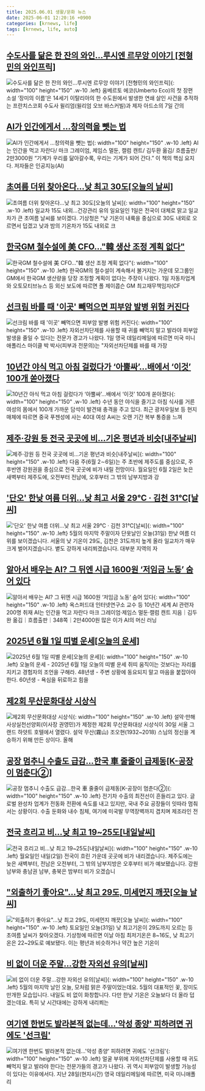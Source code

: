 ```yaml
---
title: 2025.06.01 생활/문화 뉴스
date: 2025-06-01 12:20:16 +0900
categories: [krnews, life]
tags: [krnews, life, auto]
---
```

## [수도사를 닮은 한 잔의 와인…루시엔 르무앙 이야기 [전형민의 와인프릭]](https://n.news.naver.com/mnews/article/009/0005501807)

![수도사를 닮은 한 잔의 와인…루시엔 르무앙 이야기 [전형민의 와인프릭]](https://mimgnews.pstatic.net/image/origin/009/2025/05/31/5501807.jpg?type=nf220_150){: width="100" height="150" .w-10 .left}
움베르토 에코(Umberto Eco)의 첫 장편 소설 ‘장미의 이름’은 14세기 이탈리아의 한 수도원에서 발생한 연쇄 살인 사건을 추적하는 프란치스코회 수도사 윌리엄(윌리엄 오브 바스커빌)과 제자 아드소의 7일 간의

## [AI가 인간에게서 …창의력을 뺏는 법](https://n.news.naver.com/mnews/article/022/0004039824)

![AI가 인간에게서 …창의력을 뺏는 법](https://mimgnews.pstatic.net/image/origin/022/2025/05/31/4039824.jpg?type=nf220_150){: width="100" height="150" .w-10 .left}
AI는 인간을 먹고 자란다/ 마크 그레이엄, 제임스 멀둔, 캘럼 캔트/ 김두환 옮김/ 흐름출판/ 2만3000원 “기계가 우리를 닮아갈수록, 우리는 기계가 되어 간다.” 이 책의 핵심 요지다. 저자들은 인공지능(AI)

## [초여름 더위 찾아온다...낮 최고 30도[오늘의 날씨]](https://n.news.naver.com/mnews/article/629/0000394892)

![초여름 더위 찾아온다...낮 최고 30도[오늘의 날씨]](https://mimgnews.pstatic.net/image/origin/629/2025/06/01/394892.jpg?type=nf220_150){: width="100" height="150" .w-10 .left}
일교차 15도 내외...건강관리 유의 일요일인 1일은 전국이 대체로 맑고 일교차가 큰 초여름 날씨를 보이겠다. 기상청은 "낮 기온이 내륙을 중심으로 30도 내외로 오르면서 덥겠고 낮과 밤의 기온차가 15도 내외로 크

## [한국GM 철수설에 美 CFO…"韓 생산 조정 계획 없다"](https://n.news.naver.com/mnews/article/015/0005139204)

![한국GM 철수설에 美 CFO…"韓 생산 조정 계획 없다"](https://mimgnews.pstatic.net/image/origin/015/2025/06/01/5139204.jpg?type=nf220_150){: width="100" height="150" .w-10 .left}
한국GM의 철수설이 계속해서 불거지는 가운데 모그룹인 GM에서 한국GM 생산량을 당장 조정할 계획이 없다는 주장이 나왔다. 1일 자동차업계와 오토모티브뉴스 등 외신 보도에 따르면 폴 제이콥슨 GM 최고재무책임자(CF

## [선크림 바를 때 '이곳' 빼먹으면 피부암 발병 위험 커진다](https://n.news.naver.com/mnews/article/417/0001080549)

![선크림 바를 때 '이곳' 빼먹으면 피부암 발병 위험 커진다](https://mimgnews.pstatic.net/image/origin/417/2025/06/01/1080549.jpg?type=nf220_150){: width="100" height="150" .w-10 .left}
자외선차단제를 사용할 때 귀를 빼먹지 말고 발라야 피부암 발생을 줄일 수 있다는 전문가 경고가 나왔다. 1일 영국 데일리메일에 따르면 미국 미니애폴리스 마이클 박 박사(피부과 전문의)는 "자외선차단제를 바를 때 가장

## [10년간 야식 먹고 아침 걸렀다가 ‘아뿔싸’…배에서 ‘이것’ 100개 쏟아졌다](https://n.news.naver.com/mnews/article/016/0002479090)

![10년간 야식 먹고 아침 걸렀다가 ‘아뿔싸’…배에서 ‘이것’ 100개 쏟아졌다](https://mimgnews.pstatic.net/image/origin/016/2025/05/31/2479090.jpg?type=nf220_150){: width="100" height="150" .w-10 .left}
수년 동안 야식을 즐기고 아침 식사를 거른 여성의 몸에서 100개 가까운 담석이 발견돼 충격을 주고 있다. 최근 광저우일보 등 현지 매체에 따르면 중국 푸젠성에 사는 40대 여성 A씨는 오랜 기간 복부 통증을 느껴

## [제주·강원 등 전국 곳곳에 비…기온 평년과 비슷[내주날씨]](https://n.news.naver.com/mnews/article/001/0015423543)

![제주·강원 등 전국 곳곳에 비…기온 평년과 비슷[내주날씨]](https://mimgnews.pstatic.net/image/origin/001/2025/05/31/15423543.jpg?type=nf220_150){: width="100" height="150" .w-10 .left}
다음 주(6월 2∼6일)는 주 초반에 제주도를 중심으로, 주 후반엔 강원권을 중심으로 전국 곳곳에 비가 내릴 전망이다. 월요일인 6월 2일은 늦은 새벽부터 제주도에, 오전부터 전남에, 오후부터 그 밖의 남부지방과 강

## ['단오' 한낮 여름 더위…낮 최고 서울 29℃ · 김천 31℃[날씨]](https://n.news.naver.com/mnews/article/055/0001262697)

!['단오' 한낮 여름 더위…낮 최고 서울 29℃ · 김천 31℃[날씨]](https://mimgnews.pstatic.net/image/origin/055/2025/05/31/1262697.jpg?type=nf220_150){: width="100" height="150" .w-10 .left}
5월의 마지막 주말이자 단옷날인 오늘(31일) 한낮 여름 더위를 보이겠습니다. 서울의 낮 기온이 29도, 김천은 31도까지 높게 올라 일교차가 매우 크게 벌어지겠습니다. 볕도 강하게 내리쬐겠습니다. 대부분 지역의 자

## [알아서 배우는 AI? 그 뒤엔 시급 1600원 ‘저임금 노동’ 숨어 있다](https://n.news.naver.com/mnews/article/023/0003908432)

![알아서 배우는 AI? 그 뒤엔 시급 1600원 ‘저임금 노동’ 숨어 있다](https://mimgnews.pstatic.net/image/origin/023/2025/05/31/3908432.jpg?type=nf220_150){: width="100" height="150" .w-10 .left}
옥스퍼드대 인터넷연구소 교수 등 10년간 세계 AI 관련자 200명 취재 AI는 인간을 먹고 자란다 마크 그레이엄·제임스 멀둔·캘럼 캔트 지음｜김두완 옮김｜흐름출판｜348쪽｜2만4000원 많은 이가 AI의 머신 러닝

## [2025년 6월 1일 띠별 운세[오늘의 운세]](https://n.news.naver.com/mnews/article/018/0006028619)

![2025년 6월 1일 띠별 운세[오늘의 운세]](https://mimgnews.pstatic.net/image/origin/018/2025/06/01/6028619.jpg?type=nf220_150){: width="100" height="150" .w-10 .left}
오늘의 운세 - 2025년 6월 1일 오늘의 띠별 운세 쥐띠 움직이는 것보다는 자리를 지키고 경험자의 조언을 구해라. 48년생 - 주변 상황에 동요되지 말고 마음을 붙잡아야 한다. 60년생 - 욕심을 뒤로하고 힘을

## [제2회 무산문화대상 시상식](https://n.news.naver.com/mnews/article/023/0003908431)

![제2회 무산문화대상 시상식](https://mimgnews.pstatic.net/image/origin/023/2025/05/31/3908431.jpg?type=nf220_150){: width="100" height="150" .w-10 .left}
설악·만해사상실천선양회(이사장 권영민)가 제정한 제2회 무산문화대상 시상식이 30일 서울 그랜드 하얏트 호텔에서 열렸다. 설악 무산(霧山) 조오현(1932~2018) 스님의 정신을 계승하기 위해 만든 상이다. 올해

## [공장 멈추니 수출도 급감…한국 車 줄줄이 급제동[K-공장이 멈춘다②]](https://n.news.naver.com/mnews/article/003/0013277886)

![공장 멈추니 수출도 급감…한국 車 줄줄이 급제동[K-공장이 멈춘다②]](https://mimgnews.pstatic.net/image/origin/003/2025/05/31/13277886.jpg?type=nf220_150){: width="100" height="150" .w-10 .left}
전기차 수출의 최전선이 흔들리고 있다. 글로벌 완성차 업계가 전동화 전환에 속도를 내고 있지만, 국내 주요 공장들이 잇따라 멈춰 서는 상황이다. 수출 둔화와 내수 침체, 여기에 미국발 무역장벽까지 겹치며 제조라인 전

## [전국 흐리고 비…낮 최고 19~25도[내일날씨]](https://n.news.naver.com/mnews/article/374/0000443639)

![전국 흐리고 비…낮 최고 19~25도[내일날씨]](https://mimgnews.pstatic.net/image/origin/374/2025/06/01/443639.jpg?type=nf220_150){: width="100" height="150" .w-10 .left}
월요일인 내일(2일) 전국이 흐린 가운데 곳곳에 비가 내리겠습니다. 제주도에는 늦은 새벽부터, 전남은 오전부터, 그 밖의 남부지방은 오후부터 비가 예보됐습니다. 강원 남부와 충남권 남부, 충북은 밤부터 비가 오겠습니

## ["외출하기 좋아요"…낮 최고 29도, 미세먼지 깨끗[오늘 날씨]](https://n.news.naver.com/mnews/article/008/0005201820)

!["외출하기 좋아요"…낮 최고 29도, 미세먼지 깨끗[오늘 날씨]](https://mimgnews.pstatic.net/image/origin/008/2025/05/31/5201820.jpg?type=nf220_150){: width="100" height="150" .w-10 .left}
토요일인 오늘(31일) 낮 최고기온이 29도까지 오르는 등 초여름 날씨가 찾아오겠다. 기상청에 따르면 이날 아침 최저기온은 8~16도, 낮 최고기온은 22~29도로 예보됐다. 이는 평년과 비슷하거나 약간 높은 기온이

## [비 없이 더운 주말…강한 자외선 유의[날씨]](https://n.news.naver.com/mnews/article/449/0000310412)

![비 없이 더운 주말…강한 자외선 유의[날씨]](https://mimgnews.pstatic.net/image/origin/449/2025/05/31/310412.jpg?type=nf220_150){: width="100" height="150" .w-10 .left}
5월의 마지막 날인 오늘, 모처럼 맑은 주말이었는데요. 5월의 대표적인 꽃, 장미도 만개한 모습입니다. 내일도 비 없이 화창합니다. 다만 한낮 기온은 오늘보다 더 올라 덥겠는데요. 특히 낮 시간대에는 강하게 내리쬐는

## [여기엔 한번도 발라본적 없는데…'악성 종양' 피하려면 귀에도 '선크림'](https://n.news.naver.com/mnews/article/277/0005601390)

![여기엔 한번도 발라본적 없는데…'악성 종양' 피하려면 귀에도 '선크림'](https://mimgnews.pstatic.net/image/origin/277/2025/05/31/5601390.jpg?type=nf220_150){: width="100" height="150" .w-10 .left}
얼굴 부위에 자외선차단제를 사용할 때 귀도 빼먹지 말고 발라야 한다는 전문가들의 경고가 나왔다. 귀 역시 피부암이 발생할 가능성이 있다는 이유에서다. 지난 28일(현지시간) 영국 데일리메일에 따르면, 미국 미니애폴리

